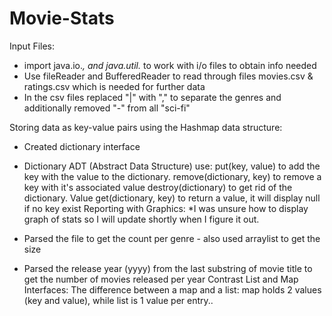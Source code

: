 # Movie-Stats
Input Files: 
* import java.io.*, and java.util.* to work with i/o files to obtain info needed
* Use fileReader and BufferedReader to read through files movies.csv & ratings.csv which is needed for further data
* In the csv files replaced "|" with "," to separate the genres and additionally removed "-" from all "sci-fi"

Storing data as key-value pairs using the Hashmap data structure: 
* Created dictionary interface 
* Dictionary ADT (Abstract Data Structure) use: 
  put(key, value) to add the key with the value to the dictionary.
  remove(dictionary, key) to remove a key with it's associated value
  destroy(dictionary) to get rid of the dictionary.
  Value get(dictionary, key) to return a value, it will display null if no key exist
 Reporting with Graphics: 
 *I was unsure how to display graph of stats so I will update shortly when I figure it out.

* Parsed the file to get the count per genre - also used arraylist to get the size
* Parsed the release year (yyyy) from the last substring of movie title to get the number of movies released per year
Contrast List and Map Interfaces:
The difference between a map and a list: map holds 2 values (key and value), while list is 1 value per entry..
